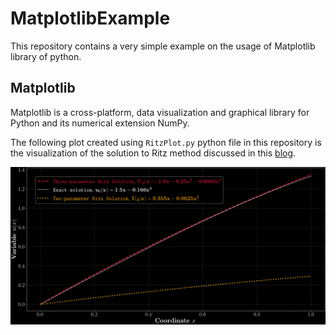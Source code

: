 # MatplotlibExample
This repository contains a very simple example on the usage of Matplotlib library of python.

## Matplotlib
Matplotlib is a cross-platform, data visualization and graphical library for Python and its numerical extension NumPy.

The following plot created using `RitzPlot.py` python file in this repository is the visualization of the solution to Ritz method discussed in this [blog](https://medium.com/@SourenAM/ritz-method-a-gateway-to-finite-element-method-b7cc9c8421d2).

![Alt text](./Img/RitzPlot.png)
